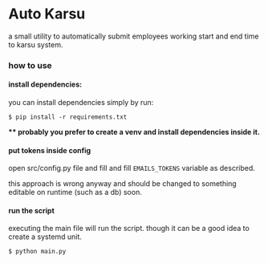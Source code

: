 # Auto Karsu

a small utility to automatically submit employees working start and end time to karsu system.

### how to use
#### install dependencies:
you can install dependencies simply by run:
```shell
$ pip install -r requirements.txt
```

__** probably you prefer to create a venv and install dependencies inside it.__


#### put tokens inside config
open src/config.py file and fill and fill `EMAILS_TOKENS` variable as described.

this approach is wrong anyway and should be changed to something editable on runtime (such as a db) soon.

#### run the script
executing the main file will run the script. though it can be a good idea to create a systemd unit.

```shell
$ python main.py
```
